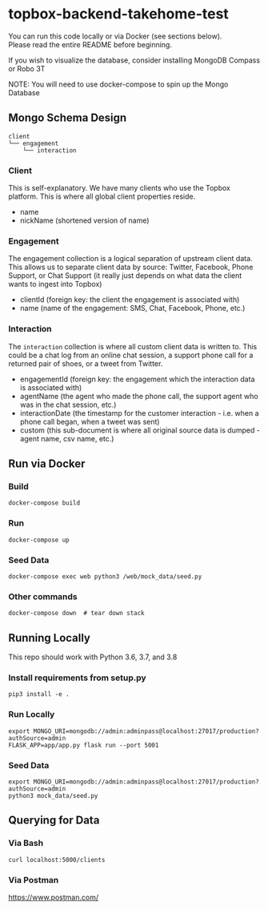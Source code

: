 # topbox-backend-takehome-test

You can run this code locally or via Docker (see sections below).  
Please read the entire README before beginning.

If you wish to visualize the database, consider installing MongoDB Compass or Robo 3T

NOTE: You will need to use docker-compose to spin up the Mongo Database

## Mongo Schema Design
```
client
└── engagement
    └── interaction
```

### Client

This is self-explanatory. We have many clients who use the Topbox platform. This is where all global client properties reside.

- name
- nickName (shortened version of name)

### Engagement

The engagement collection is a logical separation of upstream client data. This allows us to separate client
  data by source: Twitter, Facebook, Phone Support, or Chat Support (it really just depends on what data the client wants to ingest into Topbox)

- clientId (foreign key: the client the engagement is associated with)
- name (name of the engagement: SMS, Chat, Facebook, Phone, etc.)

### Interaction

The `interaction` collection is where all custom client data is written to. This could be a chat log from an online chat session,
  a support phone call for a returned pair of shoes, or a tweet from Twitter.

- engagementId (foreign key: the engagement which the interaction data is associated with)
- agentName (the agent who made the phone call, the support agent who was in the chat session, etc.)
- interactionDate (the timestamp for the customer interaction - i.e. when a phone call began, when a tweet was sent)
- custom (this sub-document is where all original source data is dumped - agent name, csv name, etc.)

## Run via Docker

### Build
```.env
docker-compose build
```

### Run
```.env
docker-compose up
```

### Seed Data
```
docker-compose exec web python3 /web/mock_data/seed.py
```

### Other commands
```.env
docker-compose down  # tear down stack
```

## Running Locally

This repo should work with Python 3.6, 3.7, and 3.8

### Install requirements from setup.py
```
pip3 install -e .
```

### Run Locally
```
export MONGO_URI=mongodb://admin:adminpass@localhost:27017/production?authSource=admin
FLASK_APP=app/app.py flask run --port 5001
```

### Seed Data
```
export MONGO_URI=mongodb://admin:adminpass@localhost:27017/production?authSource=admin
python3 mock_data/seed.py
```


## Querying for Data

### Via Bash

```
curl localhost:5000/clients
```

### Via Postman

https://www.postman.com/
